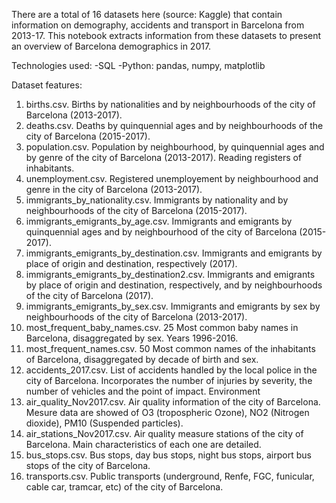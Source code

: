 There are a total of 16 datasets here (source: Kaggle) that contain information on demography, accidents and transport in Barcelona from 2013-17. This notebook extracts information from these datasets to present an overview of Barcelona demographics in 2017. 

Technologies used:
-SQL
-Python: pandas, numpy, matplotlib

Dataset features:
1) births.csv. Births by nationalities and by neighbourhoods of the city of Barcelona (2013-2017).
2) deaths.csv. Deaths by quinquennial ages and by neighbourhoods of the city of Barcelona (2015-2017).
3) population.csv. Population by neighbourhood, by quinquennial ages and by genre of the city of Barcelona (2013-2017). Reading registers of inhabitants.
4) unemployment.csv. Registered unemployement by neighbourhood and genre in the city of Barcelona (2013-2017).
5) immigrants_by_nationality.csv. Immigrants by nationality and by neighbourhoods of the city of Barcelona (2015-2017).
6) immigrants_emigrants_by_age.csv. Immigrants and emigrants by quinquennial ages and by neighbourhood of the city of Barcelona (2015-2017).
7) immigrants_emigrants_by_destination.csv. Immigrants and emigrants by place of origin and destination, respectively (2017).
8) immigrants_emigrants_by_destination2.csv. Immigrants and emigrants by place of origin and destination, respectively, and by neighbourhoods of the city of Barcelona (2017).
9) immigrants_emigrants_by_sex.csv. Immigrants and emigrants by sex by neighbourhoods of the city of Barcelona (2013-2017).
10) most_frequent_baby_names.csv. 25 Most common baby names in Barcelona, disaggregated by sex. Years 1996-2016.
11) most_frequent_names.csv. 50 Most common names of the inhabitants of Barcelona, disaggregated by decade of birth and sex.
12) accidents_2017.csv. List of accidents handled by the local police in the city of Barcelona. Incorporates the number of injuries by severity, the number of vehicles and the point of impact.
Environment
13) air_quality_Nov2017.csv. Air quality information of the city of Barcelona. Mesure data are showed of O3 (tropospheric Ozone), NO2 (Nitrogen dioxide), PM10 (Suspended particles).
14) air_stations_Nov2017.csv. Air quality measure stations of the city of Barcelona. Main characteristics of each one are detailed.
15) bus_stops.csv. Bus stops, day bus stops, night bus stops, airport bus stops of the city of Barcelona.
16) transports.csv. Public transports (underground, Renfe, FGC, funicular, cable car, tramcar, etc) of the city of Barcelona.
